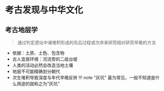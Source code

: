 # 考古发现与中华文化

## 考古地层学
>通过判定遗址中诸堆积形成的先后过程或次序来研究相对研究早晚的方法

+ 依据：土质、土色、包含物
+ 古人宜居环境：河流旁的二级台堤
+ 人类的活动必然会改造当地土壤
+ 地层不可能精确划分朝代
+ 次生堆积导致深度与年代早晚反转
!!! note "灰坑"
    最为常见，一般不知道是什么用途的就称之为“灰坑”